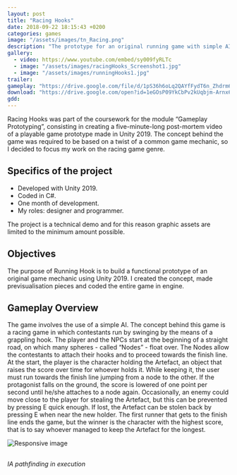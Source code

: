```yaml
---
layout: post
title: "Racing Hooks"
date: 2018-09-22 18:15:43 +0200
categories: games
image: "/assets/images/tn_Racing.png"
description: "The prototype for an original running game with simple AI in Unity"
gallery:
  - video: https://www.youtube.com/embed/sy009fyRLTc
  - image: "/assets/images/racingHooks_Screenshot1.jpg"
  - image: "/assets/images/runningHooks1.jpg"
trailer:
gameplay: "https://drive.google.com/file/d/1pS36h6oLq2QAYfFydT6n_Zhdrm6MKrpc/preview"
download: "https://drive.google.com/open?id=1eGOsP09YkCbPv2kUqbjm-Arnx6JMtr61"
gdd:
---
```


Racing Hooks was part of the coursework for the module “Gameplay Prototyping”, consisting in creating a five-minute-long post-mortem video of a playable game prototype made in Unity 2019. The concept behind the game was required to be based on a twist of a common game mechanic, so I decided to focus my work on the racing game genre.

## Specifics of the project
<!-- https://via.placeholder.com/600x400 -->
- Developed with Unity 2019.
- Coded in C#.
- One month of development.
- My roles: designer and programmer.

The project is a technical demo and for this reason graphic assets are limited to the minimum amount possible.

## Objectives

The purpose of Running Hook is to build a functional prototype of an original game mechanic using Unity 2019. I created the concept, made previsualisation pieces and coded the entire game in engine.

## Gameplay Overview

The game involves the use of a simple AI. The concept behind this game is a racing game in which contestants run by swinging by the means of a grappling hook. The player and the NPCs start at the beginning of a straight road, on which many spheres - called “Nodes” - float over. The Nodes allow the contestants to attach their hooks and to proceed towards the finish line. At the start, the player is the character holding the Artefact, an object that raises the score over time for whoever holds it. While keeping it, the user must run towards the finish line jumping from a node to the other. If the protagonist falls on the ground, the score is lowered of one point per second until he/she attaches to a node again. Occasionally, an enemy could move close to the player for stealing the Artefact, but this can be prevented by pressing E quick enough. If lost, the Artefact can be stolen back by pressing E when near the new holder. The first runner that gets to the finish line ends the game, but the winner is the character with the highest score, that is to say whoever managed to keep the Artefact for the longest.

<div class="text-center">
<img src="\assets\images\AIRunningHooks.gif" class="img-fluid" alt="Responsive image" style="max-height: 512px; margin-bottom:10px ">
<h6>IA pathfinding in execution</h6>
</div>

